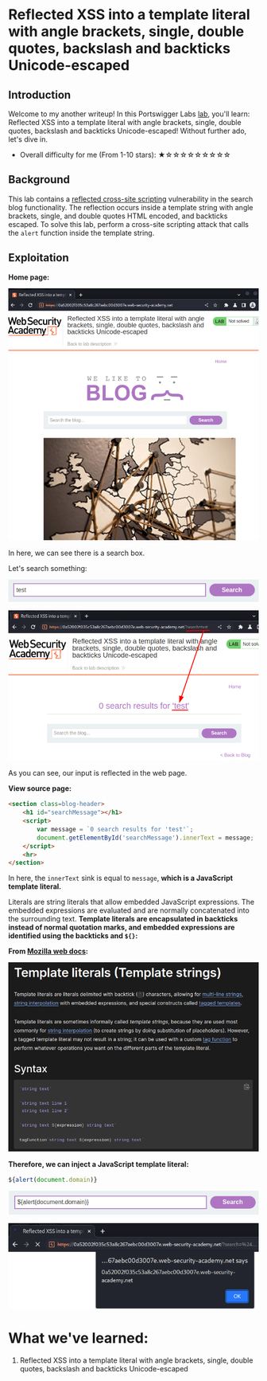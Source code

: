 # Reflected XSS into a template literal with angle brackets, single, double quotes, backslash and backticks Unicode-escaped

## Introduction

Welcome to my another writeup! In this Portswigger Labs [lab](https://portswigger.net/web-security/cross-site-scripting/contexts/lab-javascript-template-literal-angle-brackets-single-double-quotes-backslash-backticks-escaped), you'll learn: Reflected XSS into a template literal with angle brackets, single, double quotes, backslash and backticks Unicode-escaped! Without further ado, let's dive in.

- Overall difficulty for me (From 1-10 stars): ★☆☆☆☆☆☆☆☆☆

## Background

This lab contains a [reflected cross-site scripting](https://portswigger.net/web-security/cross-site-scripting/reflected) vulnerability in the search blog functionality. The reflection occurs inside a template string with angle brackets, single, and double quotes HTML encoded, and backticks escaped. To solve this lab, perform a cross-site scripting attack that calls the `alert` function inside the template string.

## Exploitation

**Home page:**

![](https://github.com/siunam321/CTF-Writeups/blob/main/Portswigger-Labs/Cross-Site-Scripting/XSS-24/images/Pasted%20image%2020230101052054.png)

In here, we can see there is a search box.

Let's search something:

![](https://github.com/siunam321/CTF-Writeups/blob/main/Portswigger-Labs/Cross-Site-Scripting/XSS-24/images/Pasted%20image%2020230101052115.png)

![](https://github.com/siunam321/CTF-Writeups/blob/main/Portswigger-Labs/Cross-Site-Scripting/XSS-24/images/Pasted%20image%2020230101052137.png)

As you can see, our input is reflected in the web page.

**View source page:**
```html
<section class=blog-header>
    <h1 id="searchMessage"></h1>
    <script>
        var message = `0 search results for 'test'`;
        document.getElementById('searchMessage').innerText = message;
    </script>
    <hr>
</section>
```

In here, the `innerText` sink is equal to `message`, **which is a JavaScript template literal.**

Literals are string literals that allow embedded JavaScript expressions. The embedded expressions are evaluated and are normally concatenated into the surrounding text. **Template literals are encapsulated in backticks instead of normal quotation marks, and embedded expressions are identified using the backticks and `${}`:**

**From [Mozilla web docs](https://developer.mozilla.org/en-US/docs/Web/JavaScript/Reference/Template_literals):**

![](https://github.com/siunam321/CTF-Writeups/blob/main/Portswigger-Labs/Cross-Site-Scripting/XSS-24/images/Pasted%20image%2020230101052709.png)

**Therefore, we can inject a JavaScript template literal:**
```js
${alert(document.domain)}
```

![](https://github.com/siunam321/CTF-Writeups/blob/main/Portswigger-Labs/Cross-Site-Scripting/XSS-24/images/Pasted%20image%2020230101052904.png)

![](https://github.com/siunam321/CTF-Writeups/blob/main/Portswigger-Labs/Cross-Site-Scripting/XSS-24/images/Pasted%20image%2020230101052912.png)

# What we've learned:

1. Reflected XSS into a template literal with angle brackets, single, double quotes, backslash and backticks Unicode-escaped
